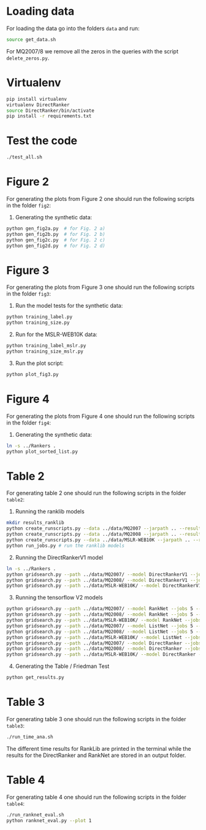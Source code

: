 # Loading data
For loading the data go into the folders `data` and run:

```bash
source get_data.sh
```
For MQ2007/8 we remove all the zeros in the queries with the script `delete_zeros.py`.

# Virtualenv

```bash
pip install virtualenv
virtualenv DirectRanker
source DirectRanker/bin/activate
pip install -r requirements.txt
```

# Test the code

```bash
./test_all.sh
```

# Figure 2
For generating the plots from Figure 2 one should run the following scripts in the folder `fig2`:

1. Generating the synthetic data:
```bash
python gen_fig2a.py  # for Fig. 2 a)
python gen_fig2b.py  # for Fig. 2 b)
python gen_fig2c.py  # for Fig. 2 c)
python gen_fig2d.py  # for Fig. 2 d)
```

# Figure 3
For generating the plots from Figure 3 one should run the following scripts in the folder `fig3`:

1. Run the model tests for the synthetic data:
```bash
python training_label.py
python training_size.py
```

2. Run for the MSLR-WEB10K data:
```bash
python training_label_mslr.py
python training_size_mslr.py
```

3. Run the plot script:
```bash
python plot_fig3.py
```

# Figure 4
For generating the plots from Figure 4 one should run the following scripts in the folder `fig4`:

1. Generating the synthetic data:
```bash
ln -s ../Rankers .
python plot_sorted_list.py
```

# Table 2
For generating table 2 one should run the following scripts in the folder `table2`:

1. Running the ranklib models
```bash
mkdir results_ranklib
python create_runscripts.py --data ../data/MQ2007 --jarpath .. --resultsdir results_ranklib --datalabel MQ2007 # create run scripts for ranklib and MQ2007
python create_runscripts.py --data ../data/MQ2008 --jarpath .. --resultsdir results_ranklib --datalabel MQ2008 # create run scripts for ranklib and MQ2008
python create_runscripts.py --data ../data/MSLR-WEB10K --jarpath .. --resultsdir results_ranklib --datalabel MSLR-WEB10K # create run scripts for ranklib and MSLR-WEB10K
python run_jobs.py # run the ranklib models
```

2. Running the DirectRankerV1 model
```bash
ln -s ../Rankers .
python gridsearch.py --path ../data/MQ2007/ --model DirectRankerV1 --jobs 5 --data MQ2007
python gridsearch.py --path ../data/MQ2008/ --model DirectRankerV1 --jobs 5 --data MQ2008
python gridsearch.py --path ../data/MSLR-WEB10K/ --model DirectRankerV1 --jobs 5 --data MSLR10K
```

3. Running the tensorflow V2 models
```bash
python gridsearch.py --path ../data/MQ2007/ --model RankNet --jobs 5 --data MQ2007
python gridsearch.py --path ../data/MQ2008/ --model RankNet --jobs 5 --data MQ2008
python gridsearch.py --path ../data/MSLR-WEB10K/ --model RankNet --jobs 5 --data MSLR10K
python gridsearch.py --path ../data/MQ2007/ --model ListNet --jobs 5 --data MQ2007
python gridsearch.py --path ../data/MQ2008/ --model ListNet --jobs 5 --data MQ2008
python gridsearch.py --path ../data/MSLR-WEB10K/ --model ListNet --jobs 5 --data MSLR10K
python gridsearch.py --path ../data/MQ2007/ --model DirectRanker --jobs 5 --data MQ2007
python gridsearch.py --path ../data/MQ2008/ --model DirectRanker --jobs 5 --data MQ2008
python gridsearch.py --path ../data/MSLR-WEB10K/ --model DirectRanker --jobs 5 --data MSLR10K
```

4. Generating the Table / Friedman Test
```bash
python get_results.py
```

# Table 3
For generating table 3 one should run the following scripts in the folder `table3`:

```bash
./run_time_ana.sh
```
The different time results for RankLib are printed in the terminal while the results for the
DirectRanker and RankNet are stored in an output folder.

# Table 4
For generating table 4 one should run the following scripts in the folder `table4`:

```bash
./run_ranknet_eval.sh
python ranknet_eval.py --plot 1
```
